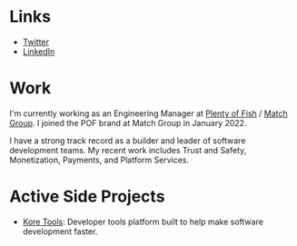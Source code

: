 # Links
- [Twitter](https://twitter.com/mattwoodtech)
- [LinkedIn](www.linkedin.com/in/matt-wood-40380550)

# Work
I'm currently working as an Engineering Manager at [Plenty of Fish](https://pof.com) / [Match Group](https://mtch.com/). I joined the POF brand at Match Group in January 2022.

I have a strong track record as a builder and leader of software development teams. My recent work includes Trust and Safety, Monetization, Payments, and Platform Services.

# Active Side Projects
- [Kore Tools](https://www.kore-tools.com/): Developer tools platform built to help make software development faster.
